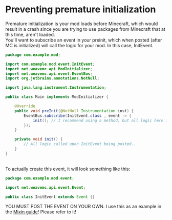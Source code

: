 # Preventing premature initialization
Premature initialization is your mod loads before Minecraft, which would result in a crash since you are trying to use packages from Minecraft that at this time, aren't loaded. <br >
You'll want to subscribe an event in your preinit, which when posted (after MC is initialized) will call the logic for your mod. In this case, InitEvent.
 
```java
package com.example.mod;

import com.example.mod.event.InitEvent;
import net.weavemc.api.ModInitializer;
import net.weavemc.api.event.EventBus;
import org.jetbrains.annotations.NotNull;

import java.lang.instrument.Instrumentation;

public class Main implements ModInitializer {

    @Override
    public void preInit(@NotNull Instrumentation inst) {
        EventBus.subscribe(InitEvent.class , event -> {
            init(); // I recommend using a method, but all logic here is called upon InitEvent being posted.
        });
    }

    private void init() {
        // All logic called upon InitEvent being posted..
    }
}

```
<br >
To actually create this event, it will look something like this:

```java
package com.example.mod.event;

import net.weavemc.api.event.Event;

public class InitEvent extends Event {}
```
YOU MUST POST THE EVENT ON YOUR OWN. I use this as an example in the [Mixin guide](https://github.com/astraltweaks/WeaveDevDocs/new/main/docs/general/Mixins.md)! Please refer to it!
